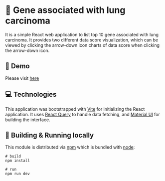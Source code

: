 # 🧬 Gene associated with lung carcinoma

It is a simple React web application to list top 10 gene associated with lung carcinoma. It provides two different data score visualization, which can be viewed by clicking the arrow-down icon charts of data score when clicking the arrow-down icon.

## 🦋 Demo

Please visit [here](https://chuqiaoo.github.io/otar/)


## 💻 Technologies

This application was bootstrapped with [Vite](https://vite.dev/) for initializing the React application. It uses [React Query](https://tanstack.com/query/latest/docs/framework/react/overview) to handle data fetching, and [Material UI](https://mui.com/material-ui/getting-started/) for building the interface.

## 🧱 Building & Running locally

This module is distributed via [npm](https://www.npmjs.com/) which is bundled with [node]((https://www.genome.gov/)):

```
# build
npm install 

# run
npm run dev

```
